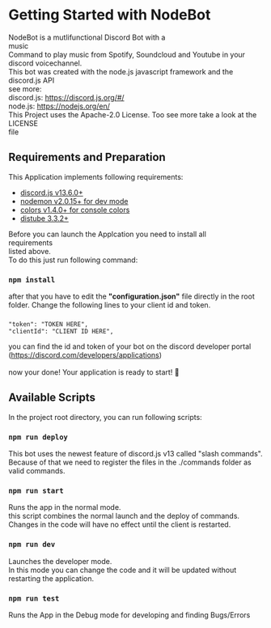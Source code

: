 # Getting Started with NodeBot

NodeBot is a mutlifunctional Discord Bot with a <br>music</br> Command to play music from Spotify, Soundcloud and
Youtube in your discord voicechannel. <br> 
This bot was created with the node.js javascript framework and the discord.js API
<br>see more:
<br>discord.js: https://discord.js.org/#/
<br>node.js: https://nodejs.org/en/
<br>
This Project uses the Apache-2.0 License. Too see more take a look at the <br>LICENSE</br> file

## Requirements and Preparation
This Application implements following requirements:
<ul>
    <li><a href="https://discord.js.org/#/">discord.js v13.6.0+</a></li>
    <li><a href="https://www.npmjs.com/package/nodemon">nodemon v2.0.15+ for dev mode</a></li>
    <li><a href="https://www.npmjs.com/package/colors">colors v1.4.0+ for console colors</a></li>
    <li><a href="https://distube.js.org/#/">distube 3.3.2+</a></li>
</ul>
Before you can launch the Applcation you need to install all <br>requirements</br> listed above. <br>
To do this just run following command:

### `npm install`

after that you have to edit the <b>"configuration.json"</b> file directly in the root folder. Change the following lines to your client id and token.

### 
    "token": "TOKEN HERE",
    "clientId": "CLIENT ID HERE",

you can find the id and token of your bot on the discord developer portal <br>(https://discord.com/developers/applications)
<br><br>now your done! Your application is ready to start! 🎉
## Available Scripts

In the project root directory, you can run following scripts:

### `npm run deploy`

This bot uses the newest feature of discord.js v13 called "slash commands". Because of that we need to register
the files in the ./commands folder as valid commands.

### `npm run start`

Runs the app in the normal mode.\
this script combines the normal launch and the deploy of commands. 
Changes in the code will have no effect until the client is restarted.

### `npm run dev`

Launches the developer mode.\
In this mode you can change the code and it will be updated without
restarting the application.

### `npm run test`

Runs the App in the Debug mode for developing and finding Bugs/Errors

<!-- ## Learn More About this App -->
